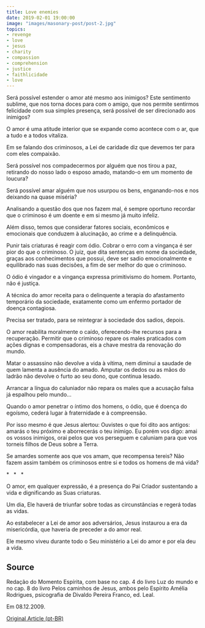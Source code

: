 ```yaml
---
title: Love enemies
date: 2019-02-01 19:00:00
image: "images/masonary-post/post-2.jpg"
topics: 
- revenge
- love
- jesus
- charity
- compassion
- comprehension
- justice
- faithlicidade
- love
---
```


Será possível estender o amor até mesmo aos inimigos? Este sentimento sublime,
que nos torna doces para com o amigo, que nos permite sentirmos felicidade com
sua simples presença, será possível de ser direcionado aos inimigos?

O amor é uma atitude interior que se expande como acontece com o ar, que a tudo
e a todos vitaliza.

Em se falando dos criminosos, a Lei de caridade diz que devemos ter para com
eles compaixão.

Será possível nos compadecermos por alguém que nos tirou a paz, retirando do
nosso lado o esposo amado, matando-o em um momento de loucura?

Será possível amar alguém que nos usurpou os bens, enganando-nos e nos deixando
na quase miséria?

Analisando a questão dos que nos fazem mal, é sempre oportuno recordar que o
criminoso é um doente e em si mesmo já muito infeliz.

Além disso, temos que considerar fatores sociais, econômicos e emocionais que
conduzem à alucinação, ao crime e a delinquência.

Punir tais criaturas é reagir com ódio. Cobrar o erro com a vingança é ser pior
do que o criminoso. O juiz, que dita sentenças em nome da sociedade, graças aos
conhecimentos que possui, deve ser sadio emocionalmente e equilibrado nas suas
decisões, a fim de ser melhor do que o criminoso.

O ódio é vingador e a vingança expressa primitivismo do homem. Portanto, não é
justiça.

A técnica do amor receita para o delinquente a terapia do afastamento
temporário da sociedade, exatamente como um enfermo portador de doença
contagiosa.

Precisa ser tratado, para se reintegrar à sociedade dos sadios, depois.

O amor reabilita moralmente o caído, oferecendo-lhe recursos para a
recuperação. Permitir que o criminoso repare os males praticados com ações
dignas e compensadoras, eis a chave mestra da renovação do mundo.

Matar o assassino não devolve a vida à vítima, nem diminui a saudade de quem
lamenta a ausência do amado. Amputar os dedos ou as mãos do ladrão não devolve
o furto ao seu dono, que continua lesado.

Arrancar a língua do caluniador não repara os males que a acusação falsa já
espalhou pelo mundo...

Quando o amor penetrar o íntimo dos homens, o ódio, que é doença do egoísmo,
cederá lugar à fraternidade e à compreensão.

Por isso mesmo é que Jesus alertou: Ouvistes o que foi dito aos antigos: amarás
o teu próximo e aborrecerás o teu inimigo. Eu porém vos digo: amai os vossos
inimigos, orai pelos que vos perseguem e caluniam para que vos torneis filhos
de Deus sobre a Terra.

Se amardes somente aos que vos amam, que recompensa tereis? Não fazem assim
também os criminosos entre si e todos os homens de má vida?

*   *   *

O amor, em qualquer expressão, é a presença do Pai Criador sustentando a vida e
dignificando as Suas criaturas.

Um dia, Ele haverá de triunfar sobre todas as circunstâncias e regerá todas as
vidas.

Ao estabelecer a Lei de amor aos adversários, Jesus instaurou a era da
misericórdia, que haveria de preceder a do amor real.

Ele mesmo viveu durante todo o Seu ministério a Lei do amor e por ela deu a
vida.

## Source
Redação do Momento Espírita, com base no cap. 4 do livro Luz do mundo e
no cap. 8 do livro Pelos caminhos de Jesus, ambos pelo Espírito
Amélia Rodrigues, psicografia de Divaldo Pereira Franco, ed. Leal.

Em 08.12.2009.


[Original Article (pt-BR)](http://momento.com.br/pt/ler_texto.php?id=2452)
